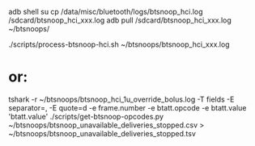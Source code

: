 adb shell
su
cp /data/misc/bluetooth/logs/btsnoop_hci.log /sdcard/btsnoop_hci_xxx.log
adb pull /sdcard/btsnoop_hci_xxx.log ~/btsnoops/

./scripts/process-btsnoop-hci.sh ~/btsnoops/btsnoop_hci_xxx.log
# or:
tshark -r ~/btsnoops/btsnoop_hci_1u_override_bolus.log -T fields -E separator=, -E quote=d -e frame.number -e btatt.opcode -e btatt.value 'btatt.value'
./scripts/get-btsnoop-opcodes.py ~/btsnoops/btsnoop_unavailable_deliveries_stopped.csv > ~/btsnoops/btsnoop_unavailable_deliveries_stopped.tsv